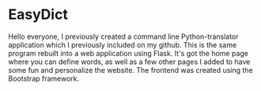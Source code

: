 # EasyDict

Hello everyone, I previously created a command line Python-translator application which I previously included on my github. This 
is the same program rebuilt into a web application using Flask. It's got the home page where you can define words, as well as 
a few other pages I added to have some fun and personalize the website. The frontend was created using the Bootstrap framework.
